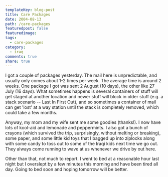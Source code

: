 ```yaml
---
templateKey: blog-post
title: Care Packages
date: 2004-08-13
path: /care-packages
featuredpost: false
featuredimage:
tags:
  - care-packages
category:
  - iraq
comments: true
share: true
---
```


I got a couple of packages yesterday. The mail here is unpredictable, and usually only comes about 1-2 times per week. The average time is around 2 weeks. One package I got was sent 2 August (10 days), the other like 27 July (16 days). What sometimes happens is several containers of stuff will get staged at another location and newer stuff will block in older stuff (e.g. a stack scenario -- Last In First Out), and so sometimes a container of mail can get 'lost' at a way station until the stack is completely removed, which could take a few months.

Anyway, my mom and my wife sent me some goodies (thanks!). I now have lots of kool-aid and lemonade and peppermints. I also got a bunch of crayons (which survived the trip, surprisingly, without melting or breaking), some paper, and some little kid toys that I bagged up into ziplocks along with some candy to toss out to some of the Iraqi kids next time we go out. They always come running to wave at us whenever we drive by out here.

Other than that, not much to report. I went to bed at a reasonable hour last night but I overslept by a few minutes this morning and have been tired all day. Going to bed soon and hoping tomorrow will be better.
